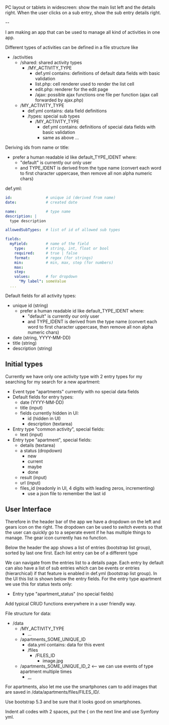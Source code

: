 
PC layout or tablets in widescreen: show the main list left and the details right. When the user clicks on a sub entry, show the sub entry details right.

 --

I am making an app that can be used to manage all kind of activities in one app.

Different types of activities can be defined in a file structure like

- /activities
  - /shared: shared activity types
    - /MY_ACTIVITY_TYPE
      - def.yml contains: definitions of default data fields with basic validation
      - list.php: cell renderer used to render the list cell
      - edit.php: renderer for the edit page
      - /ajax: possible ajax functions one file per function (ajax call forwarded by ajax.php)
  - /MY_ACTIVITY_TYPE
    - def.yml contains: data field definitions
    - /types: special sub types
      - /MY_ACTIVITY_TYPE
        - def.yml contains: definitions of special data fields with basic validation
        - same as above ...

Deriving ids from name or title:

- prefer a human readable id like default_TYPE_IDENT where:
  - "default" is currently our only user
  - and TYPE_IDENT is derived from the type name (convert each word to first character uppercase, then remove all non alpha numeric chars)

def.yml:

```yml
id:               # unique id (derived from name)
date:             # created date

name:             # type name
description: |
  type description

allowedSubTypes:  # list of id of allowed sub types

fields:
  myField:        # name of the field
    type:         # string, int, float or bool
    required:     # true | false
    format:       # regex (for strings)
    min:          # min, max, step (for numbers)
    max: 
    step: 
    values:       # for dropdown
      "My label": someValue 
  ...
```

Default fields for all activity types:

- unique id (string)
  - prefer a human readable id like default_TYPE_IDENT where:
    - "default" is currently our only user
    - and TYPE_IDENT is derived from the type name (convert each word to first character uppercase, then remove all non alpha numeric chars)
- date (string, YYYY-MM-DD)
- title (string)
- description (string)

## Initial types

Currently we have only one activity type with 2 entry types for my searching for my search for a new apartment:

- Event type "apartments" currently with no special data fields
- Default fields for entry types:
  - date (YYYY-MM-DD)
  - title (input)
  - fields currently hidden in UI:
    - id (hidden in UI)
    - description (textarea)
- Entry type "common activity", special fields:
  - text (input)
- Entry type "apartment", special fields:
  - details (textarea)
  - a status (dropdown)
    - new
    - current
    - maybe
    - done
  - result (input)
  - url (input)
  - files_id (readonly in UI, 4 digits with leading zeros, incrementing)
    - use a json file to remember the last id

## User Interface

Therefore in the header bar of the app we have a dropdown on the left and gears icon on the right. The dropdown can be used to switch events so that the user can quickly go to a seperate event if he has multiple things to manage. The gear icon currently has no function. 

Below the header the app shows a list of entries (bootstrap list group), sorted by last one first. Each list entry can be of a different type

We can navigate from the entries list to a details page. Each entry by default can also have a list of sub entries which can be events or entries (hierarchical) if that feature is enabled in def.yml (bootstrap list group). In the UI this list is shown below the entry fields. For the entry type apartment we use this for status texts only:

- Entry type "apartment_status" (no special fields)

Add typical CRUD functions everywhere in a user friendly way.

File structure for data:

- /data
  - /MY_ACTIVITY_TYPE
    - ...
  - /apartments_SOME_UNIQUE_ID
    - data.yml contains: data for this event
    - /files
      - /FILES_ID
        - image.jpg
  - /apartments_SOME_UNIQUE_ID_2  <-- we can use events of type apartment multiple times
    - ,,,

For apartments, also let me use the smartphones cam to add images that are saved in /data/apartments/files/FILES_ID/.

Use bootstrap 5.3 and be sure that it looks good on smartphones.

Indent all codes with 2 spaces, put the { on the next line and use Symfony yml.

